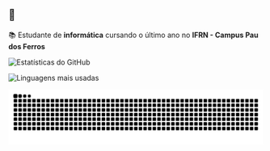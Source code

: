 ## 👋 

📚 Estudante de **informática** cursando o último ano no **IFRN - Campus Pau dos Ferros**

![Estatísticas do GitHub](https://github-readme-stats.vercel.app/api?username=ruanhs91&show_icons=true&theme=onedark)

![Linguagens mais usadas](https://github-readme-stats.vercel.app/api/top-langs/?username=ruanhs91&layout=compact&theme=onedark)

<picture align="center">
  <source media="(prefers-color-scheme: dark)" srcset="https://raw.githubusercontent.com/ruanhs91/ruanhs91/output/github-contribution-grid-snake-dark.svg">
  <source media="(prefers-color-scheme: light)" srcset="https://raw.githubusercontent.com/ruanhs91/ruanhs91/output/github-contribution-grid-snake-dark.svg">
  <img align="center" alt="github contribution grid snake animation" src="https://raw.githubusercontent.com/ruanhs91/ruanhs91/output/github-contribution-grid-snake.svg">
</picture>
